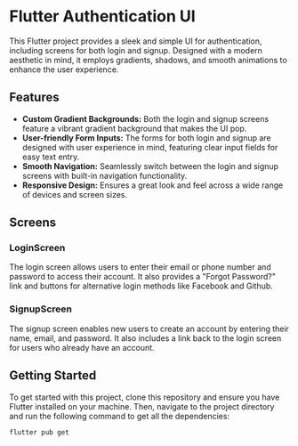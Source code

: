# Flutter Authentication UI

This Flutter project provides a sleek and simple UI for authentication, including screens for both login and signup. Designed with a modern aesthetic in mind, it employs gradients, shadows, and smooth animations to enhance the user experience.

## Features

- **Custom Gradient Backgrounds:** Both the login and signup screens feature a vibrant gradient background that makes the UI pop.
- **User-friendly Form Inputs:** The forms for both login and signup are designed with user experience in mind, featuring clear input fields for easy text entry.
- **Smooth Navigation:** Seamlessly switch between the login and signup screens with built-in navigation functionality.
- **Responsive Design:** Ensures a great look and feel across a wide range of devices and screen sizes.

## Screens

### LoginScreen

The login screen allows users to enter their email or phone number and password to access their account. It also provides a "Forgot Password?" link and buttons for alternative login methods like Facebook and Github.

### SignupScreen

The signup screen enables new users to create an account by entering their name, email, and password. It also includes a link back to the login screen for users who already have an account.

## Getting Started

To get started with this project, clone this repository and ensure you have Flutter installed on your machine. Then, navigate to the project directory and run the following command to get all the dependencies:

```bash
flutter pub get
